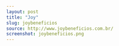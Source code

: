 ```yaml
---
layout: post
title: "Joy"
slug: joybeneficios
source: http://www.joybeneficios.com.br/
screenshot: joybeneficios.png
---
```

